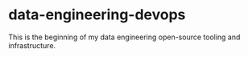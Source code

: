 # data-engineering-devops

This is the beginning of my data engineering open-source tooling and infrastructure.
